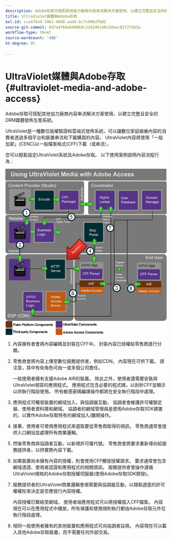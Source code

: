 ```yaml
---
description: Adobe存取可搭配其他協力廠商內容串流解決方案使用，以建立完整且安全的DRM媒體發佈生態系統。
title: UltraViolet媒體與Adobe存取
exl-id: cca476a4-1961-46d8-aad4-bc7c996d7b02
source-git-commit: 8d7a4f69a6400b0c3242d4cb0c5daac81f27db3a
workflow-type: tm+mt
source-wordcount: '486'
ht-degree: 0%

---
```


# UltraViolet媒體與Adobe存取 {#ultraviolet-media-and-adobe-access}

Adobe存取可搭配其他協力廠商內容串流解決方案使用，以建立完整且安全的DRM媒體發佈生態系統。

UltraViolet是一種數位版權驗證和雲端式發佈系統，可以讓數位家庭娛樂內容的消費者透過多個平台和裝置串流和下載購買的內容。 UltraViolet內容將使用「一般加密」(CENC)以一般檔案格式(CFF)下載（或串流）。

您可以輕鬆設定UltraViolet系統及Adobe存取。 以下使用案例說明內容流程行為：

<!--<a id="fig_cxy_dc2_44"></a>-->

![](assets/AdobeUV_web.png)

1. 內容擁有者會將內容編碼並封裝在CFF中。 封裝內容已授權給零售商進行分銷。
1. 零售商會將內容上傳至數位服務提供者，例如CDN。 內容現在可供下載。 請注意，其中有些角色可由一或多個公司擔任。

   一般使用者擁有支援Adobe AIR的裝置。 除此之外，使用者還需要安裝與UltraViolet相容的應用程式。 應用程式包含必要的程式碼，以剖析CFF並顯示以供執行階段使用。 所有敏感密碼編譯操作都將在安全執行階段中處理。
1. 應用程式可觸發裝置的網域加入，與協調器互動。 協調者會維護許可權鎖定器、使用者資料庫和網域。 協調者的網域管理員是使用Adobe存取SDK建置的，以實作Adobe存取特有的網域加入/離開操作。
1. 接著，使用者可使用應用程式來選取要從零售商取得的視訊。 零售商通常會提供入口網站並處理所有商業邏輯。
1. 然後零售商與協調者互動，以新增許可權代號。 零售商會將要求重新導向給服務提供者，以供實際內容下載。
1. 如果裝置尚未擁有內容的授權，則會使用CFF觸發授權請求。 要求通常會包含網域憑證、使用者認證和應用程式的相關資訊。 服務提供者會操作遵循UltraViolet規格的Adobe存取授權伺服器(使用Adobe存取SDK開發)。
1. 服務提供者的UltraViolet商業邏輯會視需要與協調器互動，以擷取適當的許可權權杖來決定是否應發行內容授權。

   內容授權已繫結至網域。 使用者端應用程式可以將授權插入CFF檔案。 內容現在可以在應用程式中播放，所有保護和使用規則執行都由Adobe存取元件在執行階段處理。
1. 相同一般使用者擁有的其他裝置和應用程式可向協調者註冊。 內容現在可以載入其他Adobe存取裝置，而不需要任何外部交易。
